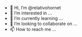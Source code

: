 - 👋 Hi, I’m @relativohornet
- 👀 I’m interested in ...
- 🌱 I’m currently learning ...
- 💞️ I’m looking to collaborate on ...
- 📫 How to reach me ...

<!---
relativohornet/relativohornet is a ✨ special ✨ repository because its `README.md` (this file) appears on your GitHub profile.
You can click the Preview link to take a look at your changes.
--->
